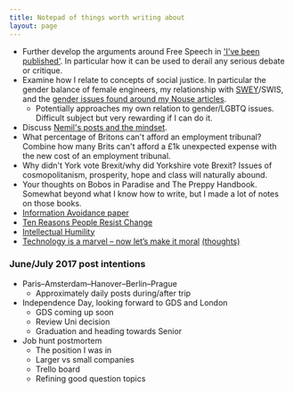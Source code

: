 ```yaml
---
title: Notepad of things worth writing about
layout: page
---
```

* Further develop the arguments around Free Speech in ['I've been published'](/2017/writing-again/#i-argued-that-free-speech-arguments-are-being-used-out-of-confusion-or-even-bad-faith). In particular how it can be used to derail any serious debate or critique.
* Examine how I relate to concepts of social justice. In particular the gender balance of female engineers, my relationship with [SWEY](https://twitter.com/sweyork)/SWIS, and the [gender issues found around my Nouse articles](/2017/writing-again/#in-the-last-month-ive-published-twice-in-our-campus-newspaper-nouse).
  * Potentially approaches my own relation to gender/LGBTQ issues. Difficult subject but very rewarding if I can do it.
* Discuss [Nemil's posts and the mindset](https://www.nemil.com/musings/).
* What percentage of Britons can't afford an employment tribunal? Combine how many Brits can't afford a £1k unexpected expense with the new cost of an employment tribunal.
* Why didn't York vote Brexit/why did Yorkshire vote Brexit? Issues of cosmopolitanism, prosperity, hope and class will naturally abound.
* Your thoughts on Bobos in Paradise and The Preppy Handbook. Somewhat beyond what I know how to write, but I made a lot of notes on those books.
* [Information Avoidance paper](http://pubs.aeaweb.org/doi/pdfplus/10.1257/jel.20151245)
* [Ten Reasons People Resist Change](https://hbr.org/2012/09/ten-reasons-people-resist-chang)
* [Intellectual Humility](https://news.ycombinator.com/item?id=13902710)
* [Technology is a marvel – now let’s make it moral](https://www.theguardian.com/commentisfree/2017/apr/10/ethical-technology-women-britain-internet) [(thoughts)](https://twitter.com/46bit/status/851539265821577217)

### June/July 2017 post intentions

* Paris–Amsterdam–Hanover–Berlin–Prague
  * Approximately daily posts during/after trip
* Independence Day, looking forward to GDS and London
  * GDS coming up soon
  * Review Uni decision
  * Graduation and heading towards Senior
* Job hunt postmortem
  * The position I was in
  * Larger vs small companies
  * Trello board
  * Refining good question topics

<!--The big bullet points:

* I'm heading around Europe by train for two weeks.
* I'm moving to north London.
* I'm joining the [Government Digital Service]() as a Developer.

I hope to write lots about all three, but for now I'm focusing on my holiday.

I know the U.S. incredibly well. I've been visiting all my life and have visited roughly half of the states. This is really quite awesome, but it goes alongside having not visited the rest of Europe very much. I think I'm going to spend the next few years addressing this gap and diversifying my destinations.

To that end I've chosen to visit a chain of interesting (if touristy) cities across north-western Europe. Having moved away from York yesterday, I'm back near Wakefield for a few days.-->

<!--In the past I found London an exciting but fairly gritty and unappealing city, even when I was doing on a high income. But in the last couple of years I've visited some nicer areas more similar to the areas of York or Cambridgeport that I like. I'll try and settle there and hopefully quite like it. I don't know if I'm brave enough to cycle on London's road network, but I could live near a big park and go cycling there.

There's a lot to say about my job hunt*, but I'll come back to it once I've started. I might try keeping Week Notes as people have at GDS [in the past](https://jordanh.net/posts/). The two things I would say: [a Trello board helps](https://www.reddit.com/r/cscareerquestions/comments/64dawf/this_was_my_job_searching_trello_board_from_2015/) for morale and improving, and asking questions of interviewers can be a godsend in avoiding bad workplaces.

Third, I'm off to travel Europe by train for two weeks. Having moved out of York yesterday I'm at my parents for a few days.-->
<!--Moving to London is an interesting choice in light of the ongoing Brexit brouhaha. Until these latest election results we seemed set for an extremely hostile negotiation with the EU. I have some hope now that the eventual deal might be largely business-as-usual. Incidentally, joining GDS means I'll be subject to the Civil Service Code, so I'll probably need to steer clear of politics here in future.

I had some interesting discussions with companies in Berlin, Boston and the Bay Area, but ultimately I didn't find a compelling route there.-->
